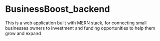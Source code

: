 # BusinessBoost_backend
This is a web application built with MERN stack, for connecting small businesses owners to investment and funding opportunities to help them grow and expand
